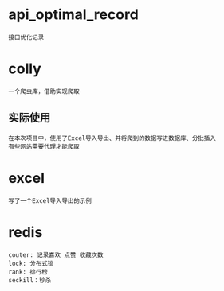 # api_optimal_record 
    接口优化记录

# colly
    一个爬虫库，借助实现爬取
##  实际使用
    在本次项目中，使用了Excel导入导出、并将爬到的数据写进数据库、分批插入
    有些网站需要代理才能爬取

# excel
    写了一个Excel导入导出的示例

# redis
    couter: 记录喜欢 点赞 收藏次数
    lock: 分布式锁
    rank: 排行榜
    seckill：秒杀

